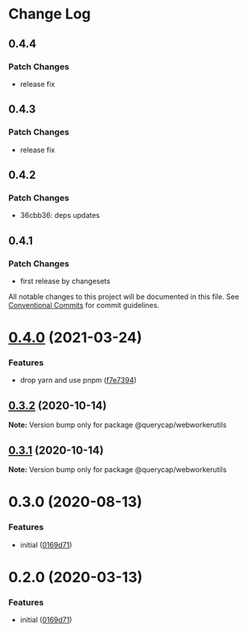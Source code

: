 # Change Log

## 0.4.4

### Patch Changes

- release fix

## 0.4.3

### Patch Changes

- release fix

## 0.4.2

### Patch Changes

- 36cbb36: deps updates

## 0.4.1

### Patch Changes

- first release by changesets

All notable changes to this project will be documented in this file.
See [Conventional Commits](https://conventionalcommits.org) for commit guidelines.

# [0.4.0](https://github.com/querycap/webappkit/compare/@querycap/webworkerutils@0.3.2...@querycap/webworkerutils@0.4.0) (2021-03-24)

### Features

- drop yarn and use pnpm ([f7e7394](https://github.com/querycap/webappkit/commit/f7e7394e1531ffb96ecb3e393e8131451f3e1d9f))

## [0.3.2](https://github.com/querycap/webappkit/compare/@querycap/webworkerutils@0.3.1...@querycap/webworkerutils@0.3.2) (2020-10-14)

**Note:** Version bump only for package @querycap/webworkerutils

## [0.3.1](https://github.com/querycap/webappkit/compare/@querycap/webworkerutils@0.3.0...@querycap/webworkerutils@0.3.1) (2020-10-14)

**Note:** Version bump only for package @querycap/webworkerutils

# 0.3.0 (2020-08-13)

### Features

- initial ([0169d71](https://github.com/querycap/webappkit/commit/0169d7105336e71af8f7b32544ae49e29706b189))

# 0.2.0 (2020-03-13)

### Features

- initial ([0169d71](https://github.com/querycap/webappkit/commit/0169d7105336e71af8f7b32544ae49e29706b189))
